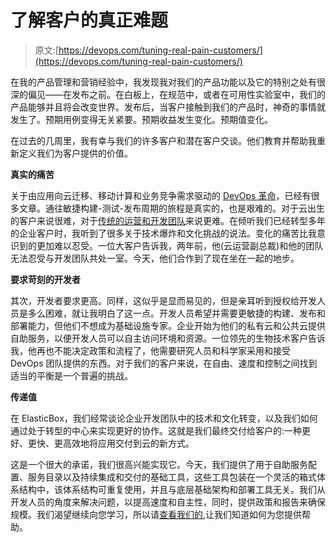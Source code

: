 # 了解客户的真正难题

> 原文:[https://devops.com/tuning-real-pain-customers/](https://devops.com/tuning-real-pain-customers/)

在我的产品管理和营销经验中，我发现我对我们的产品功能以及它的特别之处有很深的偏见——在发布之前。在白板上，在规范中，或者在可用性实验室中，我们的产品能够并且将会改变世界。发布后，当客户接触到我们的产品时，神奇的事情就发生了。预期用例变得无关紧要。预期收益发生变化。预期值变化。

在过去的几周里，我有幸与我们的许多客户和潜在客户交谈。他们教育并帮助我重新定义我们为客户提供的价值。

**真实的痛苦**

关于由应用向云迁移、移动计算和业务竞争需求驱动的 [DevOps 革命](https://elasticbox.com/blog/devops-revolution/)，已经有很多文章。通往敏捷构建-测试-发布周期的旅程是真实的，也是艰难的。对于云出生的客户来说很难，对于[传统的运营和开发团队](http://www.businessinsider.com/red-hat-ceo-it-is-in-fight-for-its-life-2015-2)来说更难。在倾听我们已经转型多年的企业客户时，我听到了很多关于技术爆炸和文化挑战的说法。变化的痛苦比我意识到的更加难以忍受。一位大客户告诉我，两年前，他(云运营副总裁)和他的团队无法忍受与开发团队共处一室。今天，他们合作到了现在坐在一起的地步。

**要求苛刻的开发者**

其次，开发者要求更高。同样，这似乎是显而易见的，但是亲耳听到授权给开发人员是多么困难，就让我明白了这一点。开发人员希望并需要更敏捷的构建、发布和部署能力，但他们不想成为基础设施专家。企业开始为他们的私有云和公共云提供自助服务，以便开发人员可以自主访问环境和资源。一位领先的生物技术客户告诉我，他再也不能决定政策和流程了，他需要研究人员和科学家采用和接受 DevOps 团队提供的东西。对于我们的客户来说，在自由、速度和控制之间找到适当的平衡是一个普遍的挑战。

**传递值**

在 ElasticBox，我们经常谈论企业开发团队中的技术和文化转变，以及我们如何通过处于转型的中心来实现更好的协作。这就是我们最终交付给客户的:一种更好、更快、更高效地将应用交付到云的新方式。

这是一个很大的承诺，我们很高兴能实现它。今天，我们提供了用于自助服务配置、服务目录以及持续集成和交付的基础工具，这些工具包装在一个灵活的箱式体系结构中，该体系结构可重复使用，并且与底层基础架构和部署工具无关。我们从开发人员的角度来解决问题，以提高速度和自主性，同时，提供政策和报告来确保规模。我们渴望继续向您学习，所以请[查看我们的](https://elasticbox.com/signup),让我们知道如何为您提供帮助。